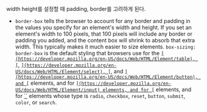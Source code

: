 

width height를 설정할 때 padding, border를 고려하게 된다. 



- `border-box` tells the browser to account for any border and padding in the values you specify for an element's width and height. If you set an element's width to 100 pixels, that 100 pixels will include any border or padding you added, and the content box will shrink to absorb that extra width. This typically makes it much easier to size elements. `box-sizing: border-box` is the default styling that browsers use for the [``](https://developer.mozilla.org/en-US/docs/Web/HTML/Element/table), [``](https://developer.mozilla.org/en-US/docs/Web/HTML/Element/select), [``](https://developer.mozilla.org/en-US/docs/Web/HTML/Element/select), [``](https://developer.mozilla.org/en-US/docs/Web/HTML/Element/select), and [``](https://developer.mozilla.org/en-US/docs/Web/HTML/Element/button), and [``](https://developer.mozilla.org/en-US/docs/Web/HTML/Element/button) elements, and for [``](https://developer.mozilla.org/en-US/docs/Web/HTML/Element/input) elements, and for [``](https://developer.mozilla.org/en-US/docs/Web/HTML/Element/input) elements, and for [``](https://developer.mozilla.org/en-US/docs/Web/HTML/Element/input) elements whose type is `radio`, `checkbox`, `reset`, `button`, `submit`, `color`, or `search`.